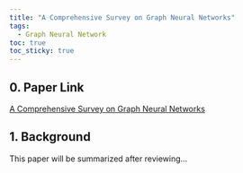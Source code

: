 ```yaml
---
title: "A Comprehensive Survey on Graph Neural Networks"
tags: 
  - Graph Neural Network
toc: true
toc_sticky: true
---
```



## 0. Paper Link
[A Comprehensive Survey on Graph Neural Networks](https://arxiv.org/pdf/1901.00596.pdf)

## 1. Background
This paper will be summarized after reviewing...

